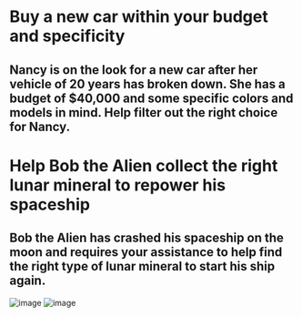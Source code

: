 # Buy a new car within your budget and specificity
## Nancy is on the look for a new car after her vehicle of 20 years has broken down. She has a budget of $40,000 and some specific colors and models in mind. Help filter out the right choice for Nancy. 

# Help Bob the Alien collect the right lunar mineral to repower his spaceship 
## Bob the Alien has crashed his spaceship on the moon and requires your assistance to help find the right type of lunar mineral to start his ship again.
![image](https://github.com/M0TS/filter-independent-project-/assets/151381549/b12788c0-622e-4561-8c45-092daae136ba)
![image](https://github.com/M0TS/filter-independent-project-/assets/151381549/e3de38da-2725-4413-bce0-c86c57ec4147)




